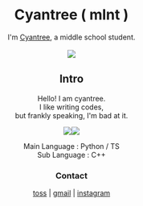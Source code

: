 <h1 align="center">Cyantree ( mlnt )</h1>
<p align="center">I'm <a href="https://cyantr.vercel.app">Cyantree</a>, a middle school student.<br/><br/><a href="https://solved.ac/mlnt"><img src="http://mazassumnida.wtf/api/v2/generate_badge?boj=mlnt"/></a></p>
<h2 align="center">Intro</h2>
<p align="center">Hello! I am cyantree.<br/>I like writing codes,<br/>but frankly speaking, I'm bad at it.</p>
<p align="center">
	<a href=""><img src="https://github-readme-stats.vercel.app/api?username=cyantr09&show_icons=true&theme=cobalt&hide_border=true"/><a href=""><img src="https://github-readme-stats.vercel.app/api/top-langs/?username=cyantr09&theme=cobalt&hide_border=true"/></a>
	</a>
	
</p>
<p align="center">Main Language : Python / TS<br/>Sub Language : C++</p>
<h3 align="center">Contact</h3>
<p align="center">
	<a href="https://toss.me/cyantree/1000">toss</a> | 
	<a href="mailto:cyantree0129@gmail.com">gmail</a> | 
	<a href="https://instagram.com/_cyandev">instagram</a>
</p>
	
	  
	


	


